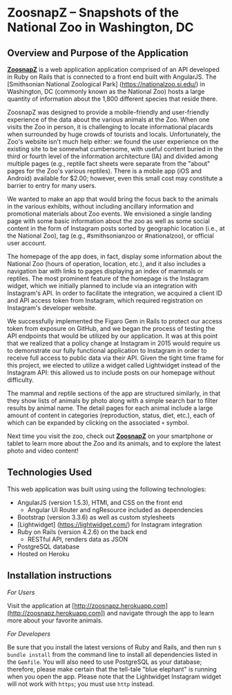 # ZoosnapZ – Snapshots of the National Zoo in Washington, DC

## Overview and Purpose of the Application

[**ZoosnapZ**](http://zoosnapz.herokuapp.com/) is a web application application comprised of an API developed in Ruby on Rails that is connected to a front end built with AngularJS. The [Smithsonian National Zoological Park] (https://nationalzoo.si.edu/) in Washington, DC (commonly known as the National Zoo) hosts a large quantity of information about the 1,800 different species that reside there.

ZoosnapZ was designed to provide a mobile-friendly and user-friendly experience of the data about the various animals at the Zoo. When one visits the Zoo in person, it is challenging to locate informational placards when surrounded by huge crowds of tourists and locals. Unfortunately, the Zoo's website isn't much help either: we found the user experience on the existing site to be somewhat cumbersome, with useful content buried in the third or fourth level of the information architecture (IA) and divided among multiple pages (e.g., reptile fact sheets were separate from the "about" pages for the Zoo's various reptiles). There is a mobile app (iOS and Android) available for $2.00; however, even this small cost may constitute a barrier to entry for many users.

We wanted to make an app that would bring the focus back to the animals in the various exhibits, without including ancillary information and promotional materials about Zoo events. We envisioned a single landing page with some basic information about the zoo as well as some social content in the form of Instagram posts sorted by geographic location (i.e., at the National Zoo), tag (e.g., #smithsonianzoo or #nationalzoo), or official user account.

The homepage of the app does, in fact, display some information about the National Zoo (hours of operation, location, etc.), and it also includes a navigation bar with links to pages displaying an index of mammals or reptiles. The most prominent feature of the homepage is the Instagram widget, which we initially planned to include via an integration with Instagram's API. In order to facilitate the integration, we acquired a client ID and API access token from Instagram, which required registration on Instagram's developer website.

We successfully implemented the Figaro Gem in Rails to protect our access token from exposure on GitHub, and we began the process of testing the API endpoints that would be utilized by our application. It was at this point that we realized that a policy change at Instagram in 2015 would require us to demonstrate our fully functional application to Instagram in order to receive full access to public data via their API. Given the tight time frame for this project, we elected to utilize a widget called Lightwidget instead of the Instagram API: this allowed us to include posts on our homepage without difficulty.

The mammal and reptile sections of the app are structured similarly, in that they show lists of animals by photo along with a simple search bar to filter results by animal name. The detail pages for each animal include a large amount of content in categories (reproduction, status, diet, etc.), each of which can be expanded by clicking on the associated `+` symbol.

Next time you visit the zoo, check out [**ZoosnapZ**](http://zoosnapz.herokuapp.com/) on your smartphone or tablet to learn more about the Zoo and its animals, and to explore the latest photo and video content!

## Technologies Used

This web application was built using using the following technologies:

- AngularJS (version 1.5.3), HTMl, and CSS on the front end
  - Angular UI Router and ngResource included as dependencies
- Bootstrap (version 3.3.6) as well as custom stylesheets
- [Lightwidget] (https://lightwidget.com/) for Instagram integration
- Ruby on Rails (version 4.2.6) on the back end
  - RESTful API, renders data as JSON
- PostgreSQL database
- Hosted on Heroku

## Installation instructions

*For Users*

Visit the application at [http://zoosnapz.herokuapp.com](http://zoosnapz.herokuapp.com]) and navigate through the app to learn more about your favorite animals.

*For Developers*

Be sure that you install the latest versions of Ruby and Rails, and then run `$ bundle install` from the command line to install all dependencies listed in the `Gemfile`. You will also need to use PostgreSQL as your database; therefore, please make certain that the tell-tale "blue elephant" is running when you open the app. Please note that the Lightwidget Instagram widget will not work with `https`; you must use `http` instead.
